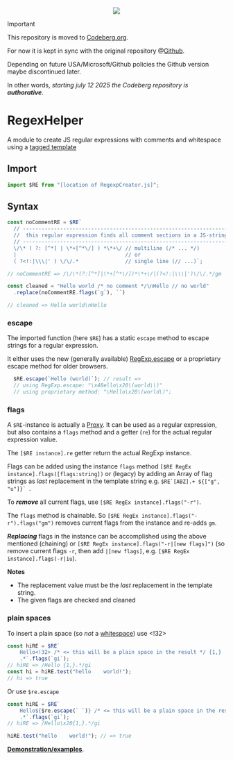 <div align="center">
  <!-- <a href="https://bundlephobia.com/package/jsregexphelper@latest" rel="nofollow"
    ><img src="https://badgen.net/bundlephobia/min/jsregexphelper"></a> 
    20250709: well, this doesn't seem to work anymore
  -->
  <a href="https://www.npmjs.com/package/jsregexphelper"
    ><img src="https://img.shields.io/npm/v/jsregexphelper.svg?labelColor=cb3837&logo=npm&color=dcfdd9"></a>
</div>

> [!IMPORTANT]
> This repository is moved to [Codeberg.org](https://codeberg.org/KooiInc/RegexHelper).
>
> For now it is kept in sync with the original repository @[Github](https://github.com/KooiInc/RegexHelper).
>
> Depending on future USA/Microsoft/Github policies the Github version maybe discontinued later.
>
> In other words, *starting july 12 2025 the Codeberg repository is ***authorative****.

# RegexHelper
A module to create JS regular expressions with comments and whitespace using a 
[tagged template](https://developer.mozilla.org/en-US/docs/Web/JavaScript/Reference/Template_literals#tagged_templates)

## Import
```javascript
import $RE from "[location of RegexpCreator.js]";
```

## Syntax
```javascript
const noCommentRE = $RE`
  // -------------------------------------------------------------------
  //  this regular expression finds all comment sections in a JS-string
  // -------------------------------------------------------------------
  \/\* ( ?: [^*] | \*+[^*\/] ) *\*+\/ // multiline (/* ... */)
  |                                   // or
  ( ?<!:|\\\|' ) \/\/.*               // single line (// ...)`;

// noCommentRE => /\/\*(?:[^*]|\*+[^*\/])*\*+\/|(?<!:|\\\|')\/\/.*/gm

const cleaned = "Hello world /* no comment */\nHello // no world"
  .replace(noCommentRE.flags(`g`), ``)

// cleaned => Hello world\nHello
```

### escape
The imported function (here `$RE`) has a static `escape` method to escape strings for 
a regular expression. 

It either uses the new (generally available) [RegExp.escape](https://developer.mozilla.org/en-US/docs/Web/JavaScript/Reference/Global_Objects/RegExp/escape) 
or a proprietary escape method for older browsers.

```javascript
  $RE.escape(`Hello (world)`); // result => 
  // using RegExp.escape: "\x48ello\x20\(world\\)"
  // using proprietary method: "\Hello\x20\(world\)";
```


### flags
A `$RE`-instance is actually a [Proxy](https://developer.mozilla.org/en-US/docs/Web/JavaScript/Reference/Global_Objects/Proxy). 
It can be used as a regular expression, but also contains a `flags` method and a getter (`re`) 
for the actual regular expression value.

The `[$RE instance].re` getter return the actual RegExp instance.

Flags can be added using the instance `flags` method 
`[$RE RegEx instance].flags([flags:string])` 
or (legacy) by adding an Array of flag strings as *last* replacement in the template string
e.g. ```$RE`[ABZ].+ ${["g", "u"]}` ```.

To ***remove*** all current flags, use `[$RE RegEx instance].flags("-r")`.

The `flags` method is chainable. So `[$RE RegEx instance].flags("-r").flags("gm")` 
removes current flags from the instance and re-adds `gm`.

***Replacing*** flags in the instance can be accomplished using the above mentioned (chaining)
or `[$RE RegEx instance].flags("-r|[new flags]")` (so remove current flags `-r`, then 
add `|[new flags]`, e.g. `[$RE RegEx instance].flags(-r|iu`).

**Notes**
- The replacement value must be the *last* replacement in the template string.
- The given flags are checked and cleaned

### plain spaces
To insert a plain space (so *not* a [whitespace](https://developer.mozilla.org/en-US/docs/Glossary/Whitespace)) use <!32>

```javascript
const hiRE = $RE`
    Hello<!32> /* <= this will be a plain space in the result */ {1,} 
    .*`.flags(`gi`);
// hiRE => /Hello {1,}.*/gi 
const hi = hiRE.test("hello    world!"); 
// hi => true
```

Or use `$re.escape`
```javascript
const hiRE = $RE`
    Hello${$re.escape(` `)} /* <= this will be a plain space in the result */ {1,} 
    .*`.flags(`gi`);
// hiRE => /Hello\x20{1,}.*/gi

hiRE.test("hello    world!"); // => true
```

**[Demonstration/examples](https://kooiinc.codeberg.page/RegExHelper/Demo/)**.
